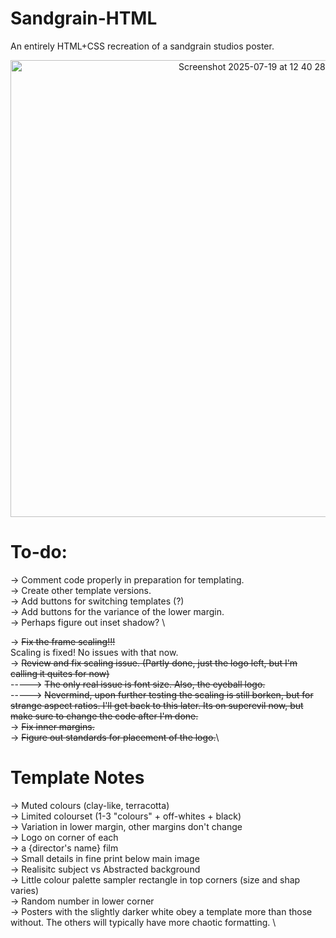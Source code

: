 # Sandgrain-HTML
An entirely HTML+CSS recreation of a sandgrain studios poster. 


<div align="center">
  <img width="781" height="731" alt="Screenshot 2025-07-19 at 12 40 28 PM" src="https://github.com/user-attachments/assets/8f37711d-fded-48a2-9b9e-5dbbf3007fd8" />
</div>


# To-do: 

-> Comment code properly in preparation for templating. \
-> Create other template versions.\
-> Add buttons for switching templates (?) \
-> Add buttons for the variance of the lower margin. \
-> Perhaps figure out inset shadow? \ 

-> ~~Fix the frame scaling!!!~~ \
Scaling is fixed! No issues with that now. \
-> ~~Review and fix scaling issue. (Partly done, just the logo left, but I'm calling it quites for now)~~\
-----> ~~The only real issue is font size. Also, the eyeball logo.~~ \
-----> ~~Nevermind, upon further testing the scaling is still borken, but for strange aspect ratios. I'll get back to this later. Its on superevil now, but make sure to change the code after I'm done.~~\
-> ~~Fix inner margins.~~ \
-> ~~Figure out standards for placement of the logo.~~\


# Template Notes

-> Muted colours (clay-like, terracotta) \
-> Limited colourset (1-3 "colours" + off-whites + black) \
-> Variation in lower margin, other margins don't change \
-> Logo on corner of each \
-> a {director's name} film \
-> Small details in fine print below main image \
-> Realisitc subject vs Abstracted background \
-> Little colour palette sampler rectangle in top corners (size and shap varies) \
-> Random number in lower corner \
-> Posters with the slightly darker white obey a template more than those without. The others will typically have more chaotic formatting. \
